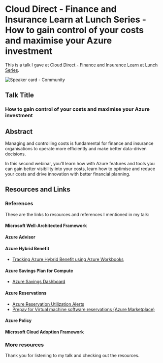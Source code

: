 # Cloud Direct - Finance and Insurance Learn at Lunch Series - How to gain control of your costs and maximise your Azure investment

This is a talk I gave at [Cloud Direct - Finance and Insurance Learn at Lunch Series]([https://app.checkin.no/event/57096/community-tuesday](https://www.clouddirect.net/fsi-learn-at-lunch-series/)).



![Speaker card - Community]()

## Talk Title

### How to gain control of your costs and maximise your Azure investment

## Abstract

Managing and controlling costs is fundamental for finance and insurance organisations to operate more efficiently and make better data-driven decisions.

In this second webinar, you’ll learn how with Azure features and tools you can gain better visibility into your costs, learn how to optimise and reduce your costs and drive innovation with better financial planning.
## Resources and Links

### References

These are the links to resources and references I mentioned in my talk:

#### Microsoft Well-Architected Framework
#### Azure Advisor
#### Azure Hybrid Benefit
- [Tracking Azure Hybrid Benefit using Azure Workbooks](https://techcommunity.microsoft.com/t5/healthcare-and-life-sciences/tracking-azure-hybrid-benefit-using-azure-workbooks/ba-p/3798857)
#### Azure Savings Plan for Compute
- [Azure Savings Dashboard](https://techcommunity.microsoft.com/t5/core-infrastructure-and-security/azure-savings-dashboard/ba-p/3816131)
#### Azure Reservations
- [Azure Reservation Utilization Alerts](https://learn.microsoft.com/azure/cost-management-billing/costs/reservation-utilization-alerts)
- [Prepay for Virtual machine software reservations (Azure Marketplace)](https://learn.microsoft.com/azure/cost-management-billing/reservations/buy-vm-software-reservation)
#### Azure Policy
#### Microsoft Cloud Adoption Framework


### More resources

Thank you for listening to my talk and checking out the resources.
